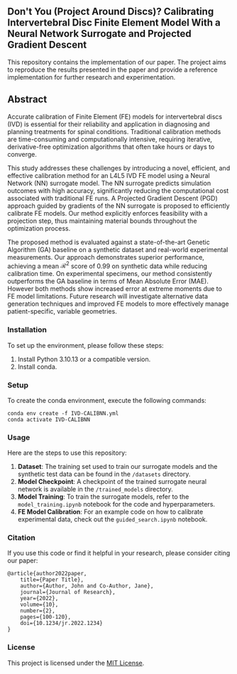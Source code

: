 ## Don't You (Project Around Discs)? Calibrating Intervertebral Disc Finite Element Model With a Neural Network Surrogate and Projected Gradient Descent

This repository contains the implementation of our paper. The project aims to reproduce the results presented in the paper and provide a reference implementation for further research and experimentation.

## Abstract
Accurate calibration of Finite Element (FE) models for intervertebral discs (IVD) is essential for their reliability and application in diagnosing and planning treatments for spinal conditions. Traditional calibration methods are time-consuming and computationally intensive, requiring iterative, derivative-free optimization algorithms that often take hours or days to converge. 

This study addresses these challenges by introducing a novel, efficient, and effective calibration method for an L4L5 IVD FE model using a Neural Network (NN) surrogate model. The NN surrogate predicts simulation outcomes with high accuracy, significantly reducing the computational cost associated with traditional FE runs. A Projected Gradient Descent (PGD) approach guided by gradients of the NN surrogate is proposed to efficiently calibrate FE models. Our method explicitly enforces feasibility with a projection step, thus maintaining material bounds throughout the optimization process. 

The proposed method is evaluated against a state-of-the-art Genetic Algorithm (GA) baseline on a synthetic dataset and real-world experimental measurements. Our approach demonstrates superior performance, achieving a mean $\mathcal{R}^2$ score of 0.99 on synthetic data while reducing calibration time. On experimental specimens, our method consistently outperforms the GA baseline in terms of Mean Absolute Error (MAE). However both methods show increased error at extreme moments due to FE model limitations. Future research will investigate alternative data generation techniques and improved FE models to more effectively manage patient-specific, variable geometries.

### Installation

To set up the environment, please follow these steps:

1. Install Python 3.10.13 or a compatible version.
2. Install conda.

### Setup

To create the conda environment, execute the following commands:

```shell
conda env create -f IVD-CALIBNN.yml
conda activate IVD-CALIBNN
```

### Usage

Here are the steps to use this repository:

1. **Dataset**: The training set used to train our surrogate models and the synthetic test data can be found in the `/datasets` directory.
2. **Model Checkpoint**: A checkpoint of the trained surrogate neural network is available in the `/trained_models` directory.
3. **Model Training**: To train the surrogate models, refer to the `model_training.ipynb` notebook for the code and hyperparameters.
4. **FE Model Calibration**: For an example code on how to calibrate experimental data, check out the `guided_search.ipynb` notebook.

### Citation

If you use this code or find it helpful in your research, please consider citing our paper:

```
@article{author2022paper,
    title={Paper Title},
    author={Author, John and Co-Author, Jane},
    journal={Journal of Research},
    year={2022},
    volume={10},
    number={2},
    pages={100-120},
    doi={10.1234/jr.2022.1234}
}
```

### License

This project is licensed under the [MIT License](LICENSE).